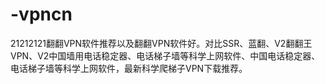 # -vpncn
21212121翻翻VPN软件推荐以及翻翻VPN软件好。对比SSR、蓝翻、V2翻翻王VPN、V2中国墙用电话稳定器、电话梯子墙等科学上网软件、中国电话稳定器、电话梯子墙等科学上网软件，最新科学爬梯子VPN下载推荐。

